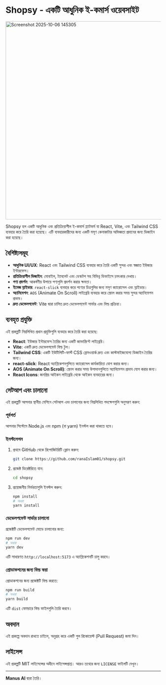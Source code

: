 
# Shopsy - একটি আধুনিক ই-কমার্স ওয়েবসাইট

<img width="1350" height="644" alt="Screenshot 2025-10-06 145305" src="https://github.com/user-attachments/assets/45fd5df4-ca37-4117-8111-45722a59bb95" />


Shopsy হল একটি আধুনিক এবং প্রতিক্রিয়াশীল ই-কমার্স প্ল্যাটফর্ম যা React, Vite, এবং Tailwind CSS ব্যবহার করে তৈরি করা হয়েছে। এটি ব্যবহারকারীদের জন্য একটি মসৃণ কেনাকাটার অভিজ্ঞতা প্রদানের জন্য ডিজাইন করা হয়েছে।

## বৈশিষ্ট্যসমূহ

*   **আধুনিক UI/UX**: React এবং Tailwind CSS ব্যবহার করে তৈরি একটি সুন্দর এবং স্বজ্ঞাত ইউজার ইন্টারফেস।
*   **প্রতিক্রিয়াশীল ডিজাইন**: মোবাইল, ট্যাবলেট এবং ডেস্কটপ সহ বিভিন্ন ডিভাইসে চমৎকার দেখায়।
*   **পণ্য প্রদর্শন**: আকর্ষণীয় উপায়ে পণ্যগুলি প্রদর্শন করার ক্ষমতা।
*   **ইমেজ স্লাইডার**: `react-slick` ব্যবহার করে পণ্যের চিত্রগুলির জন্য মসৃণ ক্যারোসেল এবং স্লাইডার।
*   **অ্যানিমেশন**: `AOS` (Animate On Scroll) লাইব্রেরি ব্যবহার করে স্ক্রোল করার সময় সুন্দর অ্যানিমেশন প্রভাব।
*   **দ্রুত ডেভেলপমেন্ট**: Vite দ্বারা চালিত দ্রুত ডেভেলপমেন্ট সার্ভার এবং বিল্ড প্রক্রিয়া।

## ব্যবহৃত প্রযুক্তি

এই প্রকল্পটি নিম্নলিখিত প্রধান প্রযুক্তিগুলি ব্যবহার করে তৈরি করা হয়েছে:

*   **React**: ইউজার ইন্টারফেস তৈরির জন্য একটি জাভাস্ক্রিপ্ট লাইব্রেরি।
*   **Vite**: একটি দ্রুত ডেভেলপমেন্ট বিল্ড টুল।
*   **Tailwind CSS**: একটি ইউটিলিটি-ফার্স্ট CSS ফ্রেমওয়ার্ক দ্রুত এবং কাস্টমাইজযোগ্য ডিজাইন তৈরির জন্য।
*   **react-slick**: React অ্যাপ্লিকেশনগুলিতে ক্যারোসেল কার্যকারিতা যোগ করার জন্য।
*   **AOS (Animate On Scroll)**: স্ক্রোল করার সময় উপাদানগুলিতে অ্যানিমেশন প্রভাব যোগ করার জন্য।
*   **React Icons**: জনপ্রিয় আইকন লাইব্রেরি থেকে আইকন ব্যবহারের জন্য।

## সেটআপ এবং চালানো

এই প্রকল্পটি আপনার স্থানীয় মেশিনে সেটআপ এবং চালানোর জন্য নিম্নলিখিত পদক্ষেপগুলি অনুসরণ করুন:

### পূর্বশর্ত

আপনার সিস্টেমে Node.js এবং npm (বা yarn) ইনস্টল করা থাকতে হবে।

### ইনস্টলেশন

1.  প্রথমে GitHub থেকে রিপোজিটরিটি ক্লোন করুন:

    ```bash
    git clone https://github.com/ranaIslam01/shopsy.git
    ```

2.  প্রজেক্ট ডিরেক্টরিতে যান:

    ```bash
    cd shopsy
    ```

3.  প্রয়োজনীয় নির্ভরতাগুলি ইনস্টল করুন:

    ```bash
    npm install
    # অথবা
    yarn install
    ```

### ডেভেলপমেন্ট সার্ভার চালানো

প্রজেক্টটি ডেভেলপমেন্ট মোডে চালানোর জন্য:

```bash
npm run dev
# অথবা
yarn dev
```

এটি সাধারণত `http://localhost:5173` এ অ্যাপ্লিকেশনটি চালু করবে।

### প্রোডাকশনের জন্য বিল্ড করা

প্রোডাকশনের জন্য প্রজেক্টটি বিল্ড করতে:

```bash
npm run build
# অথবা
yarn build
```

এটি `dist` ফোল্ডারে বিল্ড ফাইলগুলি তৈরি করবে।

## অবদান

এই প্রকল্পে অবদান রাখতে চাইলে, অনুগ্রহ করে একটি পুল রিকোয়েস্ট (Pull Request) জমা দিন।

## লাইসেন্স

এই প্রকল্পটি MIT লাইসেন্সের অধীনে লাইসেন্সপ্রাপ্ত। আরও তথ্যের জন্য `LICENSE` ফাইলটি দেখুন।

---

**Manus AI** দ্বারা তৈরি।
